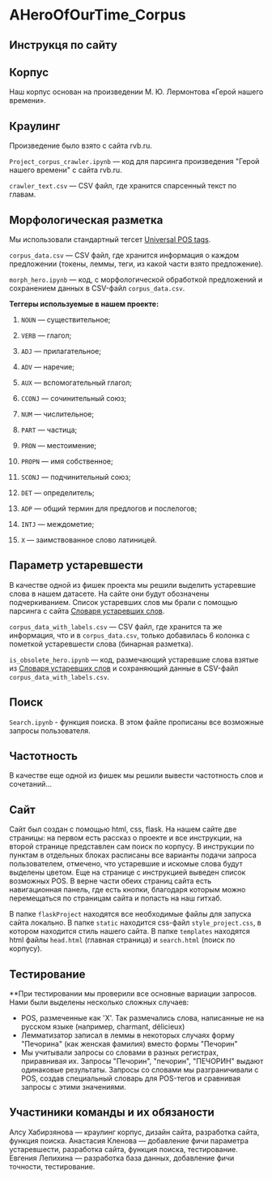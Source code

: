 # AHeroOfOurTime_Corpus
## Инструкця по сайту

## Корпус
Наш корпус основан на произведении М. Ю. Лермонтова «Герой нашего времени».

## Краулинг

Произведение было взято с сайта rvb.ru.

`Project_corpus_crawler.ipynb` — код для парсинга произведения "Герой нашего времени" с сайта rvb.ru. 

`crawler_text.csv` — CSV файл, где хранится спарсенный текст по главам.

## Морфологическая разметка

Мы использовали стандартный тегсет [Universal POS tags](https://universaldependencies.org/u/pos/all.html#al-u-pos/INTJ).

`corpus_data.csv` — CSV файл, где хранится информация о каждом предложении (токены, леммы, теги, из какой части взято предложение).

`morph_hero.ipynb` — код, с морфологической обработкой предложений и сохранением данных в CSV-файл `corpus_data.csv`.

**Теггеры используемые в нашем проекте:**

1. `NOUN` — существительное;

2. `VERB` — глагол;

3. `ADJ` — прилагательное;

4. `ADV` — наречие;

5. `AUX` — вспомогательный глагол;

6. `CCONJ` — сочинительный союз;

7. `NUM` — числительное;

8. `PART` — частица;

9. `PRON` — местоимение;

10. `PROPN` — имя собственное;

11. `SCONJ` — подчинительный союз;

12. `DET` — определитель;

13. `ADP` — общий термин для предлогов и послелогов;

14. `INTJ` — междометие;

15. `X` — заимствованное слово латиницей.

## Параметр устаревшести

В качестве одной из фишек проекта мы решили выделить устаревшие слова в нашем датасете. На сайте они будут обозначены подчеркиванием. Список устаревших слов мы брали с помощью парсинга с сайта [Словаря устаревших слов](https://azbyka.ru/otechnik/Spravochniki/slovar-ustarevshih-slov/).

`corpus_data_with_labels.csv` — CSV файл, где хранится та же информация, что и в `corpus_data.csv`, только добавилась 6 колонка с пометкой устаревшести слова (бинарная разметка).

`is_obsolete_hero.ipynb` — код, размечающий устаревшие слова взятые из [Словаря устаревших слов](https://azbyka.ru/otechnik/Spravochniki/slovar-ustarevshih-slov/) и сохраняющий данные в CSV-файл `corpus_data_with_labels.csv`.

## Поиск
`Search.ipynb` - функция поиска. В этом файле прописаны все возможные запросы пользователя.

## Частотность
В качестве еще одной из фишек мы решили вывести частотность слов и сочетаний...

## Сайт
Сайт был создан с помощью html, css, flask. На нашем сайте две страницы: на первом есть рассказ о проекте и все инструкции, на второй странице представлен сам поиск по корпусу.
В инструкции по пунктам в отдельных блоках расписаны все варианты подачи запроса пользователем, отмечено, что устаревшие и искомые слова будут выделены цветом. Еще на странице с инструкцией выведен список возможных POS. В верне части обеих страниц сайта есть навигационная панель, где есть кнопки, благодаря которым можно перемещаться по страницам сайта и попасть на наш гитхаб.

В папке `flaskProject` находятся все необходимые файлы для запуска сайта локально. В папке `static` находится css-файл `style_project.css`, в котором находится стиль нашего сайта. В папке `templates` находятся html файлы `head.html` (главная страница) и `search.html` (поиск по корпусу). 

## Тестирование
**При тестировании мы проверили все основные вариации запросов. Нами были выделены несколько сложных случаев:
- POS, размеченные как 'X'. Так размечались слова, написанные не на русском языке (например, charmant, délicieux)
- Лемматизатор записал в леммы в некоторых случаях форму "Печорина" (как женская фамилия) вместо формы "Печорин"
- Мы учитывали запросы со словами в разных регистрах, приравнивая их. Запросы "Печорин", "печорин", "ПЕЧОРИН" выдают одинаковые результаты. Запросы со словами мы разграничивали с POS, создав специальный словарь для POS-тегов и сравнивая запросы с этими значениями.

## Участиники команды и их обязаности

Алсу Хабирзянова — краулинг корпус, дизайн сайта, разработка сайта, функция поиска.
Анастасия Кленова — добавление фичи параметра устаревшести, разработка сайта, функция поиска, тестирование.
Евгения Лепихина — разработка база данных, добавление фичи точности, тестирование.

